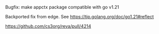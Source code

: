 Bugfix: make appctx package compatible with go v1.21

Backported fix from edge. See https://tip.golang.org/doc/go1.21#reflect

https://github.com/cs3org/reva/pull/4214
